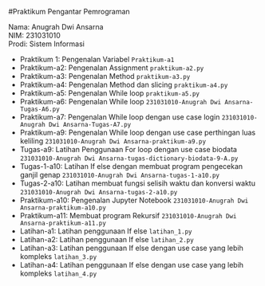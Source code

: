 #Praktikum Pengantar Pemrograman
<div>Nama: Anugrah Dwi Ansarna </div>
<div>NIM: 231031010</div>
<div>Prodi: Sistem Informasi</div>

* Praktikum 1: Pengenalan Variabel `Praktikum-a1`
* Praktikum-a2: Pengenalan Assignment `praktikum-a2.py`
* Praktikum-a3: Pengenalan Method `praktikum-a3.py`
* Praktikum-a4: Pengenalan Method dan slicing `praktikum-a4.py`
* Praktikum-a5: Pengenalan While loop `praktikum-a5.py`
* Praktikum-a6: Pengenalan While loop `231031010-Anugrah Dwi Ansarna-Tugas-A6.py`
* Praktikum-a7: Pengenalan While loop dengan use case login `231031010-Anugrah Dwi Ansarna-Tugas-A7.py`
* Praktikum-a9: Pengenalan While loop dengan use case perthingan luas keliling `231031010-Anugrah Dwi Ansarna-praktikum-a9.py`
* Tugas-a9: Latihan Penggunaan For loop dengan use case biodata `231031010-Anugrah Dwi Ansarna-tugas-dictionary-biodata-9-A.py`
* Tugas-1-a10: Latihan If else dengan membuat program pengecekan ganjil genap `231031010-Anugrah Dwi Ansarna-tugas-1-a10.py`
* Tugas-2-a10: Latihan membuat fungsi selisih waktu dan konversi waktu `231031010-Anugrah Dwi Ansarna-tugas-2-a10.py`
* Praktikum-a10: Pengenalan Jupyter Notebook `231031010-Anugrah Dwi Ansarna-praktikum-a10.py`
* Praktikum-a11: Membuat program Rekursif `231031010-Anugrah Dwi Ansarna-praktikum-a11.py`
* Latihan-a1: Latihan penggunaan If else `latihan_1.py`
* Latihan-a2: Latihan penggunaan If else `latihan_2.py`
* Latihan-a3: Latihan penggunaan If else dengan use case yang lebih kompleks `latihan_3.py`
* Latihan-a4: Latihan penggunaan If else dengan use case yang lebih kompleks `latihan_4.py`

